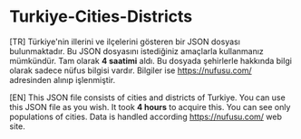 # Turkiye-Cities-Districts

[TR]
Türkiye'nin illerini ve ilçelerini gösteren bir JSON dosyası bulunmaktadır. 
Bu JSON dosyasını istediğiniz amaçlarla kullanmanız mümkündür. 
Tam olarak **4 saatimi** aldı. 
Bu dosyada şehirlerle hakkında bilgi olarak sadece nüfus bilgisi vardır.
Bilgiler ise https://nufusu.com/ adresinden alınıp işlenmiştir.

[EN]
This JSON file consists of cities and districts of Turkiye.
You can use this JSON file as you wish.
It took **4 hours** to acquire this.
You can see only populations of cities.
Data is handled according https://nufusu.com/ web site.
